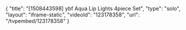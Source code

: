 {
    "title": "[1508443598] ybf Aqua Lip Lights 4piece Set",
    "type": "solo",
    "layout": "iframe-static",
    "videoId": "123178358",
    "url": "\/tvpembed\/123178358"
}